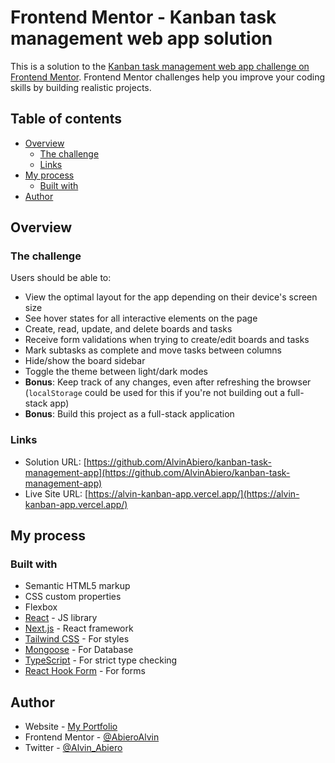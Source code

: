 # Frontend Mentor - Kanban task management web app solution

This is a solution to the [Kanban task management web app challenge on Frontend Mentor](https://www.frontendmentor.io/challenges/kanban-task-management-web-app-wgQLt-HlbB). Frontend Mentor challenges help you improve your coding skills by building realistic projects.

## Table of contents

- [Overview](#overview)
  - [The challenge](#the-challenge)
  - [Links](#links)
- [My process](#my-process)
  - [Built with](#built-with)
- [Author](#author)

## Overview

### The challenge

Users should be able to:

- View the optimal layout for the app depending on their device's screen size
- See hover states for all interactive elements on the page
- Create, read, update, and delete boards and tasks
- Receive form validations when trying to create/edit boards and tasks
- Mark subtasks as complete and move tasks between columns
- Hide/show the board sidebar
- Toggle the theme between light/dark modes
- **Bonus**: Keep track of any changes, even after refreshing the browser (`localStorage` could be used for this if you're not building out a full-stack app)
- **Bonus**: Build this project as a full-stack application

### Links

- Solution URL: [https://github.com/AlvinAbiero/kanban-task-management-app](https://github.com/AlvinAbiero/kanban-task-management-app)
- Live Site URL: [https://alvin-kanban-app.vercel.app/](https://alvin-kanban-app.vercel.app/)

## My process

### Built with

- Semantic HTML5 markup
- CSS custom properties
- Flexbox
- [React](https://reactjs.org/) - JS library
- [Next.js](https://nextjs.org/) - React framework
- [Tailwind CSS](https://tailwindcss.com/) - For styles
- [Mongoose](https://mongoosejs.com/) - For Database
- [TypeScript](https://www.typescriptlang.org/) - For strict type checking
- [React Hook Form](https://react-hook-form.com/) - For forms

## Author

- Website - [My Portfolio](https://alvin-portfolio.vercel.app)
- Frontend Mentor - [@AbieroAlvin](https://www.frontendmentor.io/profile/AbieroAlvin)
- Twitter - [@Alvin_Abiero](https://www.twitter.com/Alvin_Abiero)

